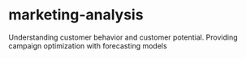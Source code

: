 # marketing-analysis
Understanding customer behavior and customer potential. Providing campaign optimization with forecasting models
